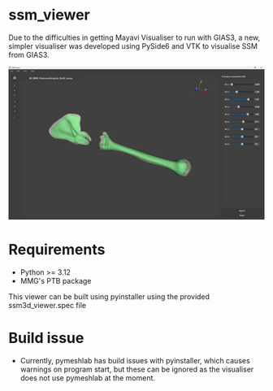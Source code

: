 # ssm_viewer
Due to the difficulties in getting Mayavi Visualiser to run with GIAS3, a new, simpler visualiser was developed using PySide6 and VTK to visualise SSM from GIAS3.

![ssm viewer beta 0.1.0](https://github.com/tedcty/mmg-doco/blob/main/Resources/Images/Screenshot%202025-10-20%20093206(ssm_viewer_beta_0.1.0).png)

# Requirements
* Python >= 3.12
* MMG's PTB package
  
This viewer can be built using pyinstaller using the provided ssm3d_viewer.spec file

# Build issue
* Currently, pymeshlab has build issues with pyinstaller, which causes warnings on program start, but these can be ignored as the visualiser does not use pymeshlab at the moment. 
